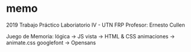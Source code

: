 # memo
2019
Trabajo Práctico Laboriatorio IV - UTN FRP
Profesor: Ernesto Cullen

Juego de Memoria:
  lógica -> JS
  vista -> HTML & CSS
  animaciones -> animate.css
  googlefont -> Opensans
